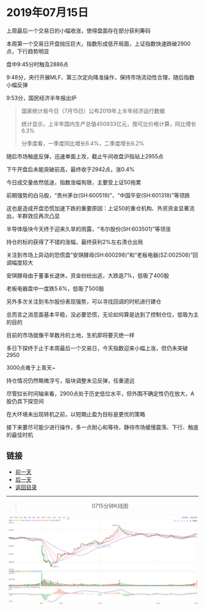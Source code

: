 # 2019年07月15日

上周最后一个交易日的小幅收涨，使得盘面存在部分获利筹码

本周第一个交易日开盘抛压巨大，指数形成低开局面，上证指数快速跌破2900点，下行趋势明显

盘中9:45分时触及2886点

9:48分，央行开展MLF、第三次定向降准操作，保持市场流动性合理，随后指数小幅反弹

9:53分，国民经济半年报出炉

> 国家统计局今日（7月15日）公布2019年上半年经济运行数据
>
> 统计显示，上半年国内生产总值450933亿元，按可比价格计算，同比增长6.3%
>
> 分季度看，一季度同比增长6.4%，二季度增长6.2%

随后市场触底反弹，迅速单面上攻，截止午间收盘沪指站上2955点

下午开盘后未能突破前高，最终收于2942点，涨0.4%

今日成交量依然低迷，指数涨幅有限，主要受上证50拖累

前期强势的白马股，“贵州茅台(SH:600519)”、“中国平安(SH:601318)”等领跌

这也是造成开盘恐慌加速下跌的重要原因：上证50的重仓机构、外资资金显著流出，羊群效应再次凸显

半导体版块今天终于迎来久旱的雨露，“韦尔股份(SH:603501)”等领涨

持仓的标的获得了不错的涨幅，最终获利2%左右清仓出局

关注到市场上异动的恐慌盘“安琪酵母(SH:600298)”和“老板电器(SZ:002508)”回调幅度较大

安琪酵母由于董事长退休，资金纷纷出逃，大跌逾7%，低吸了400股

老板电器盘中一度跌5.6%，低吸了500股

另外多次关注到韦尔股份表现强势，可以寻找回调的时机进行建仓

总而言之消息面基本平稳，没必要恐慌，无论如何算是达到了控制仓位，低吸为主的目的

目前的市场就像干旱数月的土地，生机即将要灭绝一样

多日下探终于止于本周最后一个交易日，今天指数迎来小幅上涨，但仍未突破2950

3000点难于上青天~

持仓情况仍然略微浮亏，版块调整未见反弹，任重道远

尽管拉长时间轴来看，2900点处于历史低位水平，但外围不确定性仍在放大，A股仍具下探空间

在大环境未出现转机之前，以短期止盈为目标是更优的策略

接下来要尽可能少进行操作，多一点耐心和等待，静待市场缓慢震荡、下行、触底的最佳时机






## 链接

- [前一天](https://github.com/gdoggy/investment-diary/blob/master/2019/0712.md)
- [后一天](https://github.com/gdoggy/investment-diary/blob/master/2019/0716.md)
- [返回目录](https://github.com/gdoggy/investment-diary)

------

> <center>0715分钟K线图</center>

![K minute](https://github.com/gdoggy/investment-diary/blob/master/2019/RunChart/0715.png)